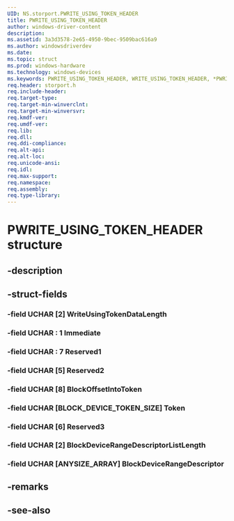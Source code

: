 ```yaml
---
UID: NS.storport.PWRITE_USING_TOKEN_HEADER
title: PWRITE_USING_TOKEN_HEADER
author: windows-driver-content
description: 
ms.assetid: 3a3d3578-2e65-4950-9bec-9509bac616a9
ms.author: windowsdriverdev
ms.date: 
ms.topic: struct
ms.prod: windows-hardware
ms.technology: windows-devices
ms.keywords: PWRITE_USING_TOKEN_HEADER, WRITE_USING_TOKEN_HEADER, *PWRITE_USING_TOKEN_HEADER
req.header: storport.h
req.include-header:
req.target-type:
req.target-min-winverclnt:
req.target-min-winversvr:
req.kmdf-ver:
req.umdf-ver:
req.lib:
req.dll:
req.ddi-compliance:
req.alt-api:
req.alt-loc:
req.unicode-ansi:
req.idl:
req.max-support:
req.namespace:
req.assembly:
req.type-library:
---
```


# PWRITE_USING_TOKEN_HEADER structure

## -description



## -struct-fields

### -field UCHAR [2] WriteUsingTokenDataLength			
 	
### -field UCHAR  : 1 Immediate			
 	
### -field UCHAR  : 7 Reserved1			
 	
### -field UCHAR [5] Reserved2			
 	
### -field UCHAR [8] BlockOffsetIntoToken			
 	
### -field UCHAR [BLOCK_DEVICE_TOKEN_SIZE] Token			
 	
### -field UCHAR [6] Reserved3			
 	
### -field UCHAR [2] BlockDeviceRangeDescriptorListLength			
 	
### -field UCHAR [ANYSIZE_ARRAY] BlockDeviceRangeDescriptor			
 	
## -remarks

## -see-also